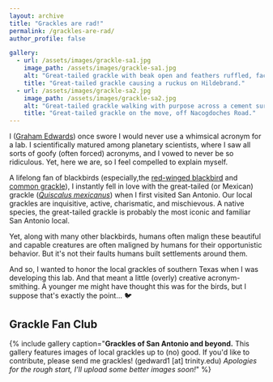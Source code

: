```yaml
---
layout: archive
title: "Grackles are rad!"
permalink: /grackles-are-rad/
author_profile: false

gallery:
  - url: /assets/images/grackle-sa1.jpg
    image_path: /assets/images/grackle-sa1.jpg
    alt: "Great-tailed grackle with beak open and feathers ruffled, facing away from camera."
    title: "Great-tailed grackle causing a ruckus on Hildebrand."
  - url: /assets/images/grackle-sa2.jpg
    image_path: /assets/images/grackle-sa2.jpg
    alt: "Great-tailed grackle walking with purpose across a cement surface. "
    title: "Great-tailed grackle on the move, off Nacogdoches Road."
---
```


I ([Graham Edwards](https://grahamedwards.github.io)) once swore I would never use a whimsical acronym for a lab. I scientifically matured among planetary scientists, where I saw all sorts of goofy (often forced) acronyms, and I vowed to never be so ridiculous. Yet, here we are, so I feel compelled to explain myself.

A lifelong fan of blackbirds (especially,the [red-winged blackbird](https://en.wikipedia.org/wiki/Red-winged_blackbird) and [common grackle](https://en.wikipedia.org/wiki/Common_grackle)), I instantly fell in love with the great-tailed (or Mexican) grackle ([*Quiscalus mexicanus*](https://en.wikipedia.org/wiki/Great-tailed_grackle)) when I first visited San Antonio. Our local grackles are inquisitive, active, charismatic, and mischievous. A native species, the great-tailed grackle is probably the most iconic and familiar San Antonio local.

 Yet, along with many other blackbirds, humans often malign these beautiful and capable creatures are often maligned by humans for their opportunistic behavior. But it's not their faults humans built settlements around them.

And so, I wanted to honor the local grackles of southern Texas when I was developing this lab. And that meant a little (overly) creative acronym-smithing. A younger me might have thought this was for the birds, but I suppose that's exactly the point... 🐦


## Grackle Fan Club

{% include gallery caption="**Grackles of San Antonio and beyond.** This gallery features images of local grackles up to (no) good. If you'd like to contribute, please send me grackles! (gedward1 [at] trinity.edu) *Apologies for the rough start, I'll upload some better images soon!*" %}